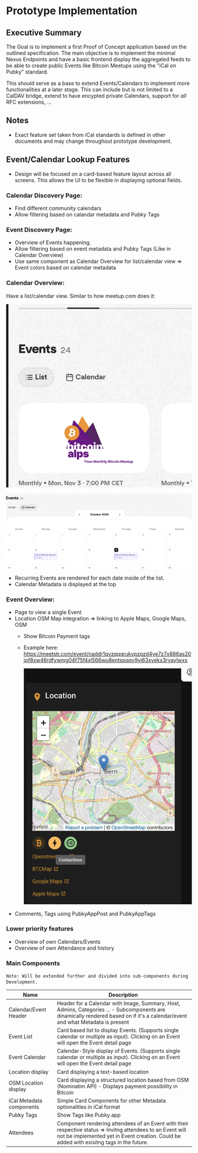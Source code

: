 # Prototype Implementation

## Executive Summary

The Goal is to implement a first Proof of Concept application based on the
outlined specification. The main objective is to implement the minimal Nexus
Endpoints and have a basic frontend display the aggregated feeds to be able to
create public Events like Bitcoin Meetups using the "iCal on Pubky" standard.

This should serve as a base to extend Events/Calendars to implement more
functionalities at a later stage. This can include but is not limited to a
CalDAV bridge, extend to have encypted private Calendars, support for _all_ RFC
extensions, ...

## Notes

- Exact feature set taken from iCal standards is defined in other documents and
  may change throughout prototype development.

## Event/Calendar Lookup Features

- Design will be focused on a card-based feature layout across all screens. This
  allows the UI to be flexible in displaying optional fields.

### Calendar Discovery Page:

- Find different community calendars
- Allow filtering based on calandar metadata and Pubky Tags

### Event Discovery Page:

- Overview of Events happening.
- Allow filtering based on event metadata and Pubky Tags (Like in Calendar
  Overview)
- Use same component as Calendar Overview for list/calendar view => Event colors
  based on calendar metadata

### Calendar Overview:

Have a list/calendar view. Similar to how meetup.com does it:

![List/Calendar meetup.com](images/screenshots/meetupcom/list_calendar_toggle.png)

![List/Calendar meetup.com](images/screenshots/meetupcom/calendar_overview.png "")

- Recurring Events are rendered for each date inside of the list.
- Calendar Metadata is displayed at the top

### Event Overview:

- Page to view a single Event
- Location OSM Map integration => linking to Apple Maps, Google Maps, OSM
  - Show Bitcoin Payment tags
  - Example here:
    https://meetstr.com/event/naddr1qvzqqqrukvpzpzd4ye7z7x886as20jpf8xw46rdfywmg04f75f4xl566wu8entspqqy9yj63xyekx3ryaylwxs

    ![Location Card Meetstr](images/screenshots/meetstr/location_card.png)
- Comments, Tags using PubkyAppPost and PubkyAppTags

### Lower priority features

- Overview of own Calendars/Events
- Overview of own Attendance and history

### Main Components

```
Note: Will be extended further and divided into sub-components during Development.
```

| Name                     | Description                                                                                                                                                                                             |
| ------------------------ | ------------------------------------------------------------------------------------------------------------------------------------------------------------------------------------------------------- |
| Calendar/Event Header    | Header for a Calendar with Image, Summary, Host, Admins, Categories ... - Subcomponents are dinamically rendered based on if it's a calendar/event and what Metadata is present                         |
| Event List               | Card based list to display Events. (Supports single calendar or multiple as input). Clicking on an Event will open the Event detail page                                                                |
| Event Calendar           | Calendar-Style display of Events. (Supports single calendar or multiple as input). Clicking on an Event will open the Event detail page                                                                 |
| Location display         | Card displaying a text-based location                                                                                                                                                                   |
| OSM Location display     | Card displaying a structured location based from OSM (Nominatim API) - Displays payment possibility in Bitcoin                                                                                          |
| iCal Metadata components | Simple Card Components for other Metadata optionalities in iCal format                                                                                                                                  |
| Pubky Tags               | Show Tags like Pubky.app                                                                                                                                                                                |
| Attendees                | Component rendering attendees of an Event with their respective status => Invitng attendees to an Event will not be implemented yet in Event creation. Could be added with exisitng tags in the future. |
